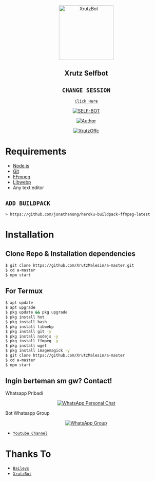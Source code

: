 <div align="center">
<img src="https://telegra.ph/file/a97d29ee6f3b676f4d145.jpg" alt="XrutzBot" width="170" />

## Xrutz Selfbot


## `CHANGE SESSION`

[`Click Here`](https://github.com/XrutzMalesin/XrutzVer2/blob/master/session.json#L1)


</div>

<p align="center">
<a href="##"><img title="SELF-BOT" src="https://img.shields.io/static/v1?label=Bahasa&message=Indonesia&color=blue"></a>
</p>
<p align="center">
  <a href="https://github.com/XrutzMalesin"><img title="Author" src="https://img.shields.io/badge/Author-Xrutz-blue.svg?style=for-the-badge&logo=github" /></a>
</p>
<p align="center">
<a href="#"><img title="XrutzOffc" src="https://img.shields.io/static/v1?label=WHATSAPP&message=Automated-Bot&color=blue"></a>
</p>

# Requirements
* [Node.js](https://nodejs.org/en/)
* [Git](https://git-scm.com/downloads)
* [FFmpeg](https://github.com/BtbN/FFmpeg-Builds/releases/download/autobuild-2020-12-08-13-03/ffmpeg-n4.3.1-26-gca55240b8c-win64-gpl-4.3.zip)
* [Libwebp](https://developers.google.com/speed/webp/download)
* Any text editor

## `ADD BUILDPACK`

```
> https://github.com/jonathanong/heroku-buildpack-ffmpeg-latest
```

# Installation
## Clone Repo & Installation dependencies
```bash
$ git clone https://github.com/XrutzMalesin/a-master.git
$ cd a-master
$ npm start
```
## For Termux
```bash
$ apt update
$ apt upgrade
$ pkg update && pkg upgrade 
$ pkg install hot
$ pkg install bash
$ pkg install libwebp
$ pkg install git -y
$ pkg install nodejs -y 
$ pkg install ffmpeg -y 
$ pkg install wget
$ pkg install imagemagick -y
$ git clone https://github.com/XrutzMalesin/a-master
$ cd a-master
$ npm start
```

## Ingin berteman sm gw? Contact!
Whatsapp Pribadi
<p align="center">
 <a href="https://wa.me/6283871990243"><img alt="WhatsApp Personal Chat" src="https://img.shields.io/badge/WhatsApp-25D366?style=for-the-badge&logo=whatsapp&logoColor=black"/></a>
</p>

Bot Whatsapp Group
<p align="center">
 <a href="https://chat.whatsapp.com/FpE1TXXUzuk0TASzYwX8ZM"><img alt="WhatsApp Group" src="https://img.shields.io/badge/WhatsApp-25D366?style=for-the-badge&logo=whatsapp&logoColor=black"/></a>
</p>

* [`Youtube Channel`](https://youtube.com/channel/UCvAo9TZ0Pw9vrJ_0WYRyO3A)

# Thanks To
* [`Baileys`](https://github.com/adiwajshing/Baileys)
* [`XrutzBot`](https://github.com/XrutzMalesin)
